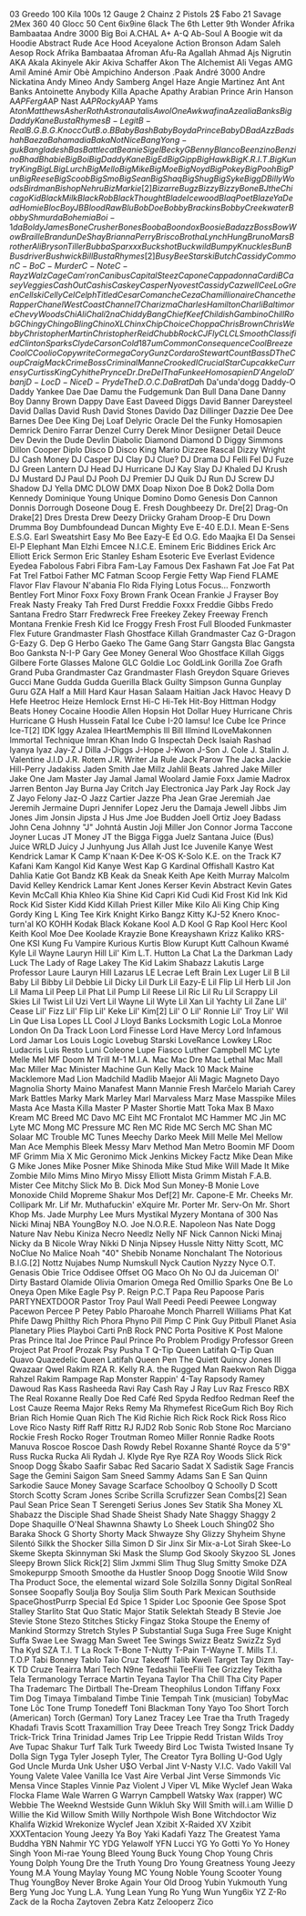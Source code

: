 03 Greedo
100 Kila
100s
12 Gauge
2 Chainz
2 Pistols
2$ Fabo
21 Savage
2Mex
360
40 Glocc
50 Cent
6ix9ine
6lack
The 6th Letter
9th Wonder
Afrika Bambaataa
Andre 3000
Big Boi
A.CHAL
A+
A-Q
Ab-Soul
A Boogie wit da Hoodie
Abstract Rude
Ace Hood
Aceyalone
Action Bronson
Adam Saleh
Aesop Rock
Afrika Bambaataa
Afroman
Afu-Ra
Agallah
Ahmad
Ajs Nigrutin
AKA
Akala
Akinyele
Akir
Akiva Schaffer
Akon
The Alchemist
Ali Vegas
AMG
Amil
Aminé
Amir Obè
Ampichino
Anderson .Paak
André 3000
Andre Nickatina
Andy Mineo
Andy Samberg
Angel Haze
Angie Martinez
Ant
Ant Banks
Antoinette
Anybody Killa
Apache
Apathy
Arabian Prince
Arin Hanson
A$AP Ferg
A$AP Nast
A$AP Rocky
A$AP Yams
A$ton Matthews
Asher Roth
Astronautalis
Awol One
Awkwafina
Azealia Banks
Big Daddy Kane
Busta Rhymes
B-Legit
B-Real
B.G.
B.G. Knocc Out
B.o.B
Baby Bash
Baby Boy da Prince
Baby D
Bad Azz
Badshah
Baeza
Bahamadia
Baka Not Nice
Bang Yong-guk
Bangladesh
Bas
Battlecat
Beanie Sigel
Becky G
Benny Blanco
Beenzino
Benzino
Bhad Bhabie
Big Boi
Big Daddy Kane
Big Ed
Big Gipp
Big Hawk
Big K.R.I.T.
Big Kuntry King
Big L
Big Lurch
Big Mello
Big Mike
Big Moe
Big Noyd
Big Pokey
Big Pooh
Big Pun
Big Reese
Big Scoob
Big Smo
Big Sean
Big Shaq
Big Shug
Big Syke
Bigg D
Billy Woods
Birdman
Bishop Nehru
Biz Markie[2]
Bizarre
Bugz
Bizzy
Bizzy Bone
BJ the Chicago Kid
Black Milk
Black Rob
Black Thought
Blade Icewood
Blaq Poet
Blaze Ya Dead Homie
BlocBoy JB
Blood Raw
Blu
Bob Doe
Bobby Brackins
Bobby Creekwater
Bobby Shmurda
Bohemia
Boi-1da
Boldy James
Bone Crusher
Bones
Booba
Boondox
Boosie Badazz
Boss
Bow Wow
Braille
Brandun DeShay
Brianna Perry
Brisco
Brotha Lynch Hung
Bruno Mars
Brother Ali
Bryson Tiller
Bubba Sparxxx
Buckshot
Buckwild
Bumpy Knuckles
Bun B
Busdriver
Bushwick Bill
Busta Rhymes[2]
Busy Bee Starski
Butch Cassidy
Common
C-Bo
C-Murder
C-Note
C-Rayz Walz
Cage
Cam'ron
Canibus
Capital Steez
Capone
Cappadonna
Cardi B
Casey Veggies
Cash Out
Cashis
Caskey
Casper Nyovest
Cassidy
Cazwell
CeeLo Green
Cellski
Celly Cel
Celph Titled
Cesar Comanche
Ceza
Chamillionaire
Chance the Rapper
Chanel West Coast
Channel 7
Charizma
Charles Hamilton
Charli Baltimore
Chevy Woods
Chi Ali
Chali 2na
Chiddy Bang
Chief Keef
Childish Gambino
Chill Rob G
Chingy
Chingo Bling
Chino XL
Chinx
Chip
Choice
Choppa
Chris Brown
Chris Webby
Christopher Martin
Christopher Reid
Chubb Rock
CJ Fly
CL
CL Smooth
Classified
Clinton Sparks
Clyde Carson
Cold 187um
Common
Consequence
Cool Breeze
Cool C
Coolio
Copywrite
Cormega
Cory Gunz
Cordaro Stewart
Count Bass D
The Coup
Craig Mack
Crime Boss
Criminal Manne
Crooked I
Crucial Star
Cupcakke
Currensy
Curtiss King
Cyhi the Prynce
Dr. Dre
Del Tha Funkee Homosapien
D'Angelo
D'banj
D-Loc
D-Nice
D-Pryde
The D.O.C.
Da Brat
Da$h
Da'unda'dogg
Daddy-O
Daddy Yankee
Dae Dae
Damu the Fudgemunk
Dan Bull
Dana Dane
Danny Boy
Danny Brown
Dappy
Dave East
Daveed Diggs
David Banner
Dareysteel
David Dallas
David Rush
David Stones
Davido
Daz Dillinger
Dazzie Dee
Dee Barnes
Dee Dee King
Dej Loaf
Delyric Oracle
Del the Funky Homosapien
Demrick
Deniro Farrar
Denzel Curry
Derek Minor
Desiigner
Detail
Deuce
Dev
Devin the Dude
Devlin
Diabolic
Diamond
Diamond D
Diggy Simmons
Dillon Cooper
Diplo
Disco D
Disco King Mario
Dizzee Rascal
Dizzy Wright
DJ Cash Money
DJ Casper
DJ Clay
DJ Clue?
DJ Drama
DJ Felli Fel
DJ Fuze
DJ Green Lantern
DJ Head
DJ Hurricane
DJ Kay Slay
DJ Khaled
DJ Krush
DJ Mustard
DJ Paul
DJ Pooh
DJ Premier
DJ Quik
DJ Run
DJ Screw
DJ Shadow
DJ Yella
DMC
DLOW
DMX
Doap Nixon
Doe B
Dok2
Dolla
Dom Kennedy
Dominique Young Unique
Domino
Domo Genesis
Don Cannon
Donnis
Dorrough
Doseone
Doug E. Fresh
Doughbeezy
Dr. Dre[2]
Drag-On
Drake[2]
Dres
Dresta
Drew Deezy
Driicky Graham
Droop-E
Dru Down
Drumma Boy
Dumbfoundead
Duncan Mighty
Eve
E-40
E.D.I. Mean
E-Sens
E.S.G.
Earl Sweatshirt
Easy Mo Bee
Eazy-E
Ed O.G.
Edo Maajka
El Da Sensei
El-P
Elephant Man
Elzhi
Emcee N.I.C.E.
Eminem
Eric Biddines
Erick Arc Elliott
Erick Sermon
Eric Stanley
Esham
Esoteric
Eve
Everlast
Evidence
Eyedea
Fabolous
Fabri Fibra
Fam-Lay
Famous Dex
Fashawn
Fat Joe
Fat Pat
Fat Trel
Fatboi
Father MC
Fatman Scoop
Fergie
Fetty Wap
Fiend
FLAME
Flavor Flav
Flavour N'abania
Flo Rida
Flying Lotus
Focus...
Fonzworth Bentley
Fort Minor
Foxx
Foxy Brown
Frank Ocean
Frankie J
Frayser Boy
Freak Nasty
Freaky Tah
Fred Durst
Freddie Foxxx
Freddie Gibbs
Fredo Santana
Fredro Starr
Fredwreck
Free
Freekey Zekey
Freeway
French Montana
Frenkie
Fresh Kid Ice
Froggy Fresh
Frost
Full Blooded
Funkmaster Flex
Future
Grandmaster Flash
Ghostface Killah
Grandmaster Caz
G-Dragon
G-Eazy
G. Dep
G Herbo
Gaeko
The Game
Gang Starr
Gangsta Blac
Gangsta Boo
Ganksta N-I-P
Gary
Gee Money
General Woo
Ghostface Killah
Giggs
Gilbere Forte
Glasses Malone
GLC
Goldie Loc
GoldLink
Gorilla Zoe
Grafh
Grand Puba
Grandmaster Caz
Grandmaster Flash
Greydon Square
Grieves
Gucci Mane
Gudda Gudda
Guerilla Black
Guilty Simpson
Gunna
Gunplay
Guru
GZA
Half a Mill
Hard Kaur
Hasan Salaam
Haitian Jack
Havoc
Heavy D
Hefe Heetroc
Heize
Hemlock Ernst
Hi-C
Hi-Tek
Hit-Boy
Hittman
Hodgy Beats
Honey Cocaine
Hoodie Allen
Hopsin
Hot Dollar
Huey
Hurricane Chris
Hurricane G
Hush
Hussein Fatal
Ice Cube
I-20
Iamsu!
Ice Cube
Ice Prince
Ice-T[2]
IDK
Iggy Azalea
IHeartMemphis
Ill Bill
Illmind
ILoveMakonnen
Immortal Technique
Imran Khan
Indo G
Inspectah Deck
Isaiah Rashad
Iyanya
Iyaz
Jay-Z
J Dilla
J-Diggs
J-Hope
J-Kwon
J-Son
J. Cole
J. Stalin
J. Valentine
J.I.D
J.R. Rotem
J.R. Writer
Ja Rule
Jack Parow
The Jacka
Jackie Hill-Perry
Jadakiss
Jaden Smith
Jae Millz
Jahlil Beats
Jahred
Jake Miller
Jake One
Jam Master Jay
Jamal
Jamal Woolard
Jamie Foxx
Jamie Madrox
Jarren Benton
Jay Burna
Jay Critch
Jay Electronica
Jay Park
Jay Rock
Jay Z
Jayo Felony
Jaz-O
Jazz Cartier
Jazze Pha
Jean Grae
Jeremiah Jae
Jeremih
Jermaine Dupri
Jennifer Lopez
Jeru the Damaja
Jewell
Jibbs
Jim Jones
Jim Jonsin
Jipsta
J Hus
Jme
Joe Budden
Joell Ortiz
Joey Badass
John Cena
Johnny "J"
Johntá Austin
Joji Miller
Jon Connor
Jorma Taccone
Joyner Lucas
JT Money
JT the Bigga Figga
Juelz Santana
Juice (Đus)
Juice WRLD
Juicy J
Junhyung
Jus Allah
Just Ice
Juvenile
Kanye West
Kendrick Lamar
K Camp
K'naan
K-Dee
K-OS
K-Solo
K.E. on the Track
K7
Kafani
Kam
Kangol Kid
Kanye West
Kap G
Kardinal Offishall
Kastro
Kat Dahlia
Katie Got Bandz
KB
Keak da Sneak
Keith Ape
Keith Murray
Malcolm David Kelley
Kendrick Lamar
Kent Jones
Kerser
Kevin Abstract
Kevin Gates
Kevin McCall
Khia
Khleo
Kia Shine
Kid Capri
Kid Cudi
Kid Frost
Kid Ink
Kid Rock
Kid Sister
Kidd Kidd
Killah Priest
Killer Mike
Kilo Ali
King Chip
King Gordy
King L
King Tee
Kirk Knight
Kirko Bangz
Kitty
KJ-52
Knero
Knoc-turn'al
KO
KOHH
Kodak Black
Kokane
Kool A.D
Kool G Rap
Kool Herc
Kool Keith
Kool Moe Dee
Koolade
Krayzie Bone
Kreayshawn
Krizz Kaliko
KRS-One
KSI
Kung Fu Vampire
Kurious
Kurtis Blow
Kurupt
Kutt Calhoun
Kwamé
Kyle
Lil Wayne
Lauryn Hill
Lil' Kim
L.T. Hutton
La Chat
La the Darkman
Lady Luck
The Lady of Rage
Lakey The Kid
Lakim Shabazz
Lakutis
Large Professor
Laure
Lauryn Hill
Lazarus
LE
Lecrae
Left Brain
Lex Luger
Lil B
Lil Baby
Lil Bibby
Lil Debbie
Lil Dicky
Lil Durk
Lil Eazy-E
Lil Flip
Lil Herb
Lil Jon
Lil Mama
Lil Peep
Lil Phat
Lil Pump
Lil Reese
Lil Ric
Lil Ru
Lil Scrappy
Lil Skies
Lil Twist
Lil Uzi Vert
Lil Wayne
Lil Wyte
Lil Xan
Lil Yachty
Lil Zane
Lil' Cease
Lil' Fizz
Lil' Flip
Lil' Keke
Lil' Kim[2]
Lil' O
Lil' Ronnie
Lil' Troy
Lil' Wil
Lin Que
Lisa Lopes
LL Cool J
Lloyd Banks
Locksmith
Logic
LoLa Monroe
London On Da Track
Loon
Lord Finesse
Lord Have Mercy
Lord Infamous
Lord Jamar
Los
Louis Logic
Lovebug Starski
LoveRance
Lowkey
LRoc
Ludacris
Luis Resto
Luni Coleone
Lupe Fiasco
Luther Campbell
MC Lyte
Melle Mel
MF Doom
M Trill
M-1
M.I.A.
Mac
Mac Dre
Mac Lethal
Mac Mall
Mac Miller
Mac Minister
Machine Gun Kelly
Mack 10
Mack Maine
Macklemore
Mad Lion
Madchild
Madlib
Maejor Ali
Magic
Magneto Dayo
Magnolia Shorty
Maino
Manafest
Mann
Mannie Fresh
Marčelo
Mariah Carey
Mark Battles
Marky Mark
Marley Marl
Marvaless
Marz
Mase
Masspike Miles
Masta Ace
Masta Killa
Master P
Master Shortie
Matt Toka
Max B
Maxo Kream
MC Breed
MC Davo
MC Eiht
MC Frontalot
MC Hammer
MC Jin
MC Lyte
MC Mong
MC Pressure
MC Ren
MC Ride
MC Serch
MC Shan
MC Solaar
MC Trouble
MC Tunes
Meechy Darko
Meek Mill
Melle Mel
Mellow Man Ace
Memphis Bleek
Messy Marv
Method Man
Metro Boomin
MF Doom
MF Grimm
Mia X
Mic Geronimo
Mick Jenkins
Mickey Factz
Mike Dean
Mike G
Mike Jones
Mike Posner
Mike Shinoda
Mike Stud
Mike Will Made It
Mike Zombie
Milo
Mims
Mino
Miryo
Missy Elliott
Mista Grimm
Mistah F.A.B.
Mister Cee
Mitchy Slick
Mo B. Dick
Mod Sun
Money-B
Monie Love
Monoxide Child
Mopreme Shakur
Mos Def[2]
Mr. Capone-E
Mr. Cheeks
Mr. Collipark
Mr. Lif
Mr. Muthafuckin' eXquire
Mr. Porter
Mr. Serv-On
Mr. Short Khop
Ms. Jade
Murphy Lee
Murs
Mystikal
Myzery
Montana of 300
Nas
Nicki Minaj
NBA YoungBoy
N.O. Joe
N.O.R.E.
Napoleon
Nas
Nate Dogg
Nature
Nav
Nebu Kiniza
Necro
Needlz
Nelly
NF
Nick Cannon
Nicki Minaj
Nicky da B
Nicole Wray
Nikki D
Ninja
Nipsey Hussle
Nitty
Nitty Scott, MC
NoClue
No Malice
Noah "40" Shebib
Noname
Nonchalant
The Notorious B.I.G.[2]
Nottz
Nujabes
Nump
Numskull
Nyck Caution
Nyzzy Nyce
O.T. Genasis
Obie Trice
Oddisee
Offset
OG Maco
Oh No
OJ da Juiceman
Ol' Dirty Bastard
Olamide
Olivia
Omarion
Omega Red
Omillio Sparks
One Be Lo
Oneya
Open Mike Eagle
Psy
P. Reign
P.C.T
Papa Reu
Papoose
Paris
PARTYNEXTDOOR
Pastor Troy
Paul Wall
Peedi Peedi
Peewee Longway
Pacewon
Percee P
Petey Pablo
Pharoahe Monch
Pharrell Williams
Phat Kat
Phife Dawg
Philthy Rich
Phora
Phyno
Pill
Pimp C
Pink Guy
Pitbull
Planet Asia
Planetary
Plies
Playboi Carti
PnB Rock
PNC
Porta
Positive K
Post Malone
Pras
Prince Ital Joe
Prince Paul
Prince Po
Problem
Prodigy
Professor Green
Project Pat
Proof
Prozak
Psy
Pusha T
Q-Tip
Queen Latifah
Q-Tip
Quan
Quavo
Quazedelic
Queen Latifah
Queen Pen
The Quiett
Quincy Jones III
Qwazaar
Qwel
Rakim
RZA
R. Kelly
R.A. the Rugged Man
Raekwon
Rah Digga
Rahzel
Rakim
Rampage
Rap Monster
Rappin' 4-Tay
Rapsody
Ramey Dawoud
Ras Kass
Rasheeda
Ravi
Ray Cash
Ray J
Ray Luv
Raz Fresco
RBX
The Real Roxanne
Really Doe
Red Café
Red Spyda
Redfoo
Redman
Reef the Lost Cauze
Reema Major
Reks
Remy Ma
Rhymefest
RiceGum
Rich Boy
Rich Brian
Rich Homie Quan
Rich The Kid
Richie Rich
Rick Rock
Rick Ross
Rico Love
Rico Nasty
Riff Raff
Rittz
RJ
RJD2
Rob Sonic
Rob Stone
Roc Marciano
Rockie Fresh
Rocko
Roger Troutman
Romeo Miller
Ronnie Radke
Roots Manuva
Roscoe
Roscoe Dash
Rowdy Rebel
Roxanne Shanté
Royce da 5'9"
Russ
Rucka Rucka Ali
Rydah J. Klyde
Rye Rye
RZA
Roy Woods
Slick Rick
Snoop Dogg
Škabo
Saafir
Sabac Red
Sacario
Sadat X
Sadistik
Sage Francis
Sage the Gemini
Saigon
Sam Sneed
Sammy Adams
San E
San Quinn
Sarkodie
Sauce Money
Savage
Scarface
Schoolboy Q
Schoolly D
Scott Storch
Scotty
Scram Jones
Scribe
Scrilla
Scrufizzer
Sean Combs[2]
Sean Paul
Sean Price
Sean T
Serengeti
Serius Jones
Sev Statik
Sha Money XL
Shabazz the Disciple
Shad
Shade Sheist
Shady Nate
Shaggy
Shaggy 2 Dope
Shaquille O'Neal
Shawnna
Shawty Lo
Sheek Louch
Shing02
Sho Baraka
Shock G
Shorty
Shorty Mack
Shwayze
Shy Glizzy
Shyheim
Shyne
Silentó
Silkk the Shocker
Silla
Simon D
Sir Jinx
Sir Mix-a-Lot
Sirah
Skee-Lo
Skeme
Skepta
Skinnyman
Ski Mask the Slump God
Skooly
Skyzoo
SL Jones
Sleepy Brown
Slick Rick[2]
Slim Jxmmi
Slim Thug
Slug
Smitty
Smoke DZA
Smokepurpp
Smooth
Smoothe da Hustler
Snoop Dogg
Snootie Wild
Snow Tha Product
Soce, the elemental wizard
Sole
Solzilla
Sonny Digital
SonReal
Sonsee
Soopafly
Soulja Boy
Soulja Slim
South Park Mexican
Southside
SpaceGhostPurrp
Special Ed
Spice 1
Spider Loc
Spoonie Gee
Spose
Spot
Stalley
Starlito
Stat Quo
Static Major
Statik Selektah
Steady B
Stevie Joe
Stevie Stone
Stezo
Stitches
Sticky Fingaz
Stoka
Stoupe the Enemy of Mankind
Stormzy
Stretch
Styles P
Substantial
Suga
Suga Free
Suge Knight
Suffa
Swae Lee
Swagg Man
Sweet Tee
Swings
Swizz Beatz
SwizZz
Syd Tha Kyd
SZA
T.I.
T La Rock
T-Bone
T-Nutty
T-Pain
T-Wayne
T. Mills
T.I.
T.O.P
Tabi Bonney
Tablo
Taio Cruz
Takeoff
Talib Kweli
Target
Tay Dizm
Tay-K
TD Cruze
Teairra Marí
Tech N9ne
Tedashii
TeeFlii
Tee Grizzley
Tekitha
Tela
Termanology
Terrace Martin
Teyana Taylor
Tha Chill
Tha City Paper
Tha Trademarc
The Dirtball
The-Dream
Theophilus London
Tiffany Foxx
Tim Dog
Timaya
Timbaland
Timbe
Tinie Tempah
Tink (musician)
TobyMac
Tone Lōc
Tone Trump
Tonedeff
Toni Blackman
Tony Yayo
Too Short
Torch (American)
Torch (German)
Tory Lanez
Tracey Lee
Trae tha Truth
Tragedy Khadafi
Travis Scott
Traxamillion
Tray Deee
Treach
Trey Songz
Trick Daddy
Trick-Trick
Trina
Trinidad James
Trip Lee
Trippie Redd
Tristan Wilds
Troy Ave
Tupac Shakur
Turf Talk
Turk
Tweedy Bird Loc
Twista
Twisted Insane
Ty Dolla Sign
Tyga
Tyler Joseph
Tyler, The Creator
Tyra Bolling
U-God
Ugly God
Uncle Murda
Unk
Usher
U$O
Verbal Jint
V-Nasty
V.I.C.
Vado
Vakill
Val Young
Valete
Valee
Vanilla Ice
Vast Aire
Verbal Jint
Verse Simmonds
Vic Mensa
Vince Staples
Vinnie Paz
Violent J
Viper
VL Mike
Wyclef Jean
Waka Flocka Flame
Wale
Warren G
Warryn Campbell
Watsky
Wax (rapper)
WC
Webbie
The Weeknd
Westside Gunn
Wikluh Sky
Will Smith
will.i.am
Willie D
Willie the Kid
Willow Smith
Willy Northpole
Wish Bone
Witchdoctor
Wiz Khalifa
Wizkid
Wrekonize
Wyclef Jean
Xzibit
X-Raided
XV
Xzibit
XXXTentacion
Young Jeezy
Ya Boy
Yaki Kadafi
Yazz The Greatest
Yama Buddha
YBN Nahmir
YC
YDG
Yelawolf
YFN Lucci
YG
Yo Gotti
Yo Yo Honey Singh
Yoon Mi-rae
Young Bleed
Young Buck
Young Chop
Young Chris
Young Dolph
Young Dre the Truth
Young Dro
Young Greatness
Young Jeezy
Young M.A
Young Maylay
Young MC
Young Noble
Young Scooter
Young Thug
YoungBoy Never Broke Again
Your Old Droog
Yubin
Yukmouth
Yung Berg
Yung Joc
Yung L.A.
Yung Lean
Yung Ro
Yung Wun
Yung6ix
YZ
Z-Ro
Zack de la Rocha
Zaytoven
Zebra Katz
Zelooperz
Zico
